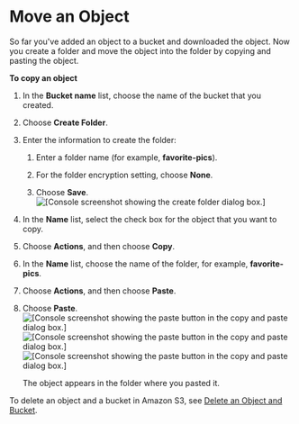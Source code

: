 # Move an Object<a name="CopyingAnObject"></a>

So far you've added an object to a bucket and downloaded the object\. Now you create a folder and move the object into the folder by copying and pasting the object\.

**To copy an object**

1. In the **Bucket name** list, choose the name of the bucket that you created\.

1. Choose **Create Folder**\.

1. Enter the information to create the folder:

   1. Enter a folder name \(for example, **favorite\-pics**\)\.

   1. For the folder encryption setting, choose **None**\.

   1. Choose **Save**\.  
![\[Console screenshot showing the create folder dialog box.\]](http://docs.aws.amazon.com/AmazonS3/latest/gsg/images/type-folder-name.png)

1. In the **Name** list, select the check box for the object that you want to copy\.

1. Choose **Actions**, and then choose **Copy**\.

1. In the **Name** list, choose the name of the folder, for example, **favorite\-pics**\.

1. Choose **Actions**, and then choose **Paste**\.

1. Choose **Paste**\.  
![\[Console screenshot showing the paste button in the copy and paste dialog box.\]](http://docs.aws.amazon.com/AmazonS3/latest/gsg/images/copy-and-paste.png)![\[Console screenshot showing the paste button in the copy and paste dialog box.\]](http://docs.aws.amazon.com/AmazonS3/latest/gsg/)![\[Console screenshot showing the paste button in the copy and paste dialog box.\]](http://docs.aws.amazon.com/AmazonS3/latest/gsg/)

   The object appears in the folder where you pasted it\.

To delete an object and a bucket in Amazon S3, see [Delete an Object and Bucket](DeletingAnObjectandBucket.md)\.